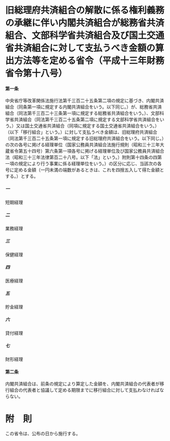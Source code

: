 # 旧総理府共済組合の解散に係る権利義務の承継に伴い内閣共済組合が総務省共済組合、文部科学省共済組合及び国土交通省共済組合に対して支払うべき金額の算出方法等を定める省令（平成十三年財務省令第十八号）
#### 第一条
中央省庁等改革関係法施行法第千三百二十五条第二項の規定に基づき、内閣共済組合（同条第一項に規定する内閣共済組合をいう。以下同じ。）が、総務省共済組合（同法第千三百二十三条第一項に規定する総務省共済組合をいう。）、文部科学省共済組合（同法第千三百二十五条第二項に規定する文部科学省共済組合をいう。）又は国土交通省共済組合（同項に規定する国土交通省共済組合をいう。）（以下「移行組合」という。）に対して支払うべき金額は、旧総理府共済組合（同法第千三百二十五条第一項に規定する旧総理府共済組合をいう。以下同じ。）の次の各号に掲げる経理単位（国家公務員共済組合法施行規則（昭和三十三年大蔵省令第五十四号）第六条第一項各号に掲げる経理単位及び国家公務員共済組合法（昭和三十三年法律第百二十八号。以下「法」という。）附則第十四条の四第一項の規定により行う事業に係る経理単位をいう。）の区分に応じ、当該次の各号に定める金額（一円未満の端数があるときは、これを四捨五入して得た金額とする。）とする。
##### 一
短期経理
##### 二
業務経理
##### 三
保健経理
##### 四
医療経理
##### 五
貯金経理
##### 六
貸付経理
##### 七
財形経理
#### 第二条
内閣共済組合は、前条の規定により算定した金額を、内閣共済組合の代表者が移行組合の代表者と協議して定める期限までに移行組合に対して支払わなければならない。
# 附　則
この省令は、公布の日から施行する。
